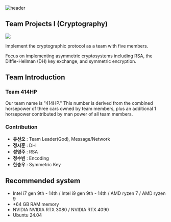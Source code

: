 ![header](https://capsule-render.vercel.app/api?type=venom&color=timeGradient&height=150&section=header&text=Mathematical%20Foundation%20of%20Computer%20Science&fontSize=30&animation=twinkling&fontColor=000000)

## Team Projects I (Cryptography)

<div align="left">
	<img src="https://img.shields.io/badge/Python-007396?style=flat&logo=Python&logoColor=white" />
</div>

Implement the cryptographic protocol as a team with five members. 

Focus on implementing asymmetric cryptosystems including RSA, the Diffie-Hellman (DH) key exchange, and symmetric encryption.

## Team Introduction

### Team 414HP

Our team name is "414HP." This number is derived from the combined horsepower of three cars owned by team members, 
plus an additional 1 horsepower contributed by man power of all team members.

### Contribution 
* **유선오** : Team Leader(God), Message/Network
* **정시훈** : DH
* **성영주** : RSA
* **정수빈** : Encoding
* **한승우** : Symmetric Key

## Recommended system

* Intel i7 gen 9th - 14th / Intel i9 gen 9th - 14th / AMD ryzen 7 / AMD ryzen 9
* +64 GB RAM memory
* NVIDIA NVIDIA RTX 3080 / NVIDIA RTX 4090
* Ubuntu 24.04

